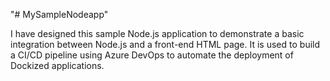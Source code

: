 "# MySampleNodeapp" 

I have designed this sample Node.js application to demonstrate a basic integration between Node.js and a front-end HTML page. It is used to build a CI/CD pipeline using Azure DevOps to automate the deployment of Dockized applications.
